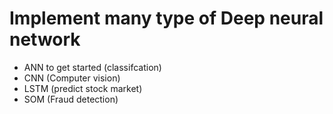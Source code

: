 # Implement many type of Deep neural network
- ANN to get started (classifcation)
- CNN (Computer vision)
- LSTM (predict stock market)
- SOM (Fraud detection)
